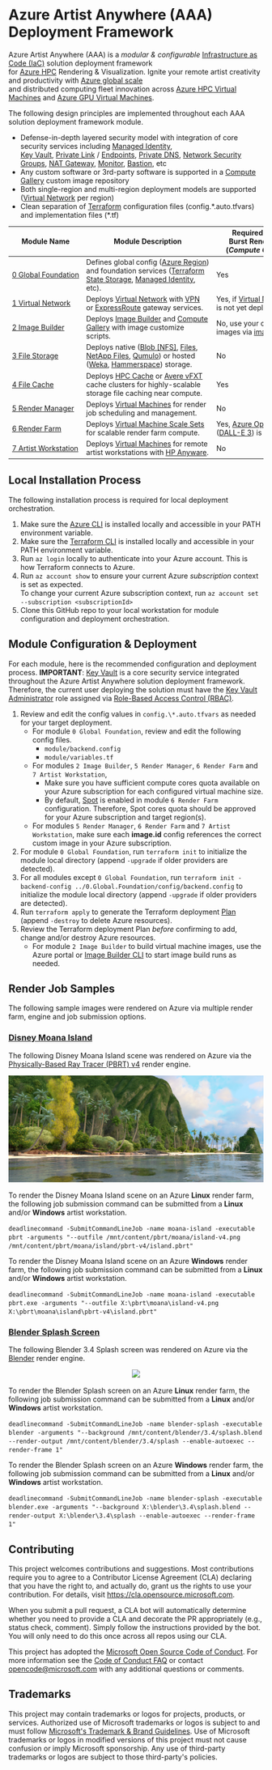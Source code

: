 # Azure Artist Anywhere (AAA) Deployment Framework

Azure Artist Anywhere (AAA) is a *modular & configurable* [Infrastructure as Code (IaC)](https://learn.microsoft.com/devops/deliver/what-is-infrastructure-as-code) solution deployment framework<br/>for [Azure HPC](https://azure.microsoft.com/solutions/high-performance-computing) Rendering & Visualization. Ignite your remote artist creativity and productivity with [Azure global scale](https://azure.microsoft.com/global-infrastructure)<br/>and distributed computing fleet innovation across [Azure HPC Virtual Machines](https://learn.microsoft.com/azure/virtual-machines/sizes-hpc) and [Azure GPU Virtual Machines](https://learn.microsoft.com/azure/virtual-machines/sizes-gpu).

The following design principles are implemented throughout each AAA solution deployment framework module.
* Defense-in-depth layered security model with integration of core security services including [Managed Identity](https://learn.microsoft.com/azure/active-directory/managed-identities-azure-resources/overview),<br/>[Key Vault](https://learn.microsoft.com/azure/key-vault/general/overview), [Private Link](https://learn.microsoft.com/azure/private-link/private-link-overview) / [ Endpoints](https://learn.microsoft.com/azure/private-link/private-endpoint-overview), [Private DNS](https://learn.microsoft.com/azure/dns/private-dns-overview), [Network Security Groups](https://learn.microsoft.com/azure/virtual-network/network-security-groups-overview), [NAT Gateway](https://learn.microsoft.com/azure/nat-gateway/nat-overview), [Monitor](https://learn.microsoft.com/azure/azure-monitor/overview), [Bastion](https://learn.microsoft.com/azure/bastion/bastion-overview), etc
* Any custom software or 3rd-party software is supported in a [Compute Gallery](https://learn.microsoft.com/azure/virtual-machines/shared-image-galleries) custom image repository
* Both single-region and multi-region deployment models are supported ([Virtual Network](https://learn.microsoft.com/azure/virtual-network/virtual-networks-overview) per region)
* Clean separation of [Terraform](https://www.terraform.io) configuration files (config.\*.auto.tfvars) and implementation files (\*.tf)

| **Module Name** | **Module Description** | **Required for<br/>Burst Render?<br/>(*Compute Only*)** | **Required for<br/>Full Solution?<br/>(*Compute & Storage*)** |
| - | - | - | - |
| [0&#160;Global&#160;Foundation](https://github.com/Azure/ArtistAnywhere/tree/main/0.Global.Foundation) | Defines&#160;global&#160;config&#160;([Azure&#160;Region](https://azure.microsoft.com/regions)) and foundation services ([Terraform State Storage](https://developer.hashicorp.com/terraform/language/settings/backends/azurerm), [Managed Identity](https://learn.microsoft.com/azure/active-directory/managed-identities-azure-resources/overview), etc). | Yes | Yes |
| [1 Virtual Network](https://github.com/Azure/ArtistAnywhere/tree/main/1.Virtual.Network) | Deploys [Virtual Network](https://learn.microsoft.com/azure/virtual-network/virtual-networks-overview) with [VPN](https://learn.microsoft.com/azure/vpn-gateway/vpn-gateway-about-vpngateways)<br/>or [ExpressRoute](https://learn.microsoft.com/azure/expressroute/expressroute-about-virtual-network-gateways) gateway services. | Yes,&#160;if&#160;[Virtual&#160;Network](https://learn.microsoft.com/azure/virtual-network/virtual-networks-overview) is not yet deployed | Yes,&#160;if&#160;[Virtual&#160;Network](https://learn.microsoft.com/azure/virtual-network/virtual-networks-overview) is not yet deployed |
| [2 Image Builder](https://github.com/Azure/ArtistAnywhere/tree/main/2.Image.Builder) | Deploys [Image Builder](https://learn.microsoft.com/azure/virtual-machines/image-builder-overview) and [Compute Gallery](https://learn.microsoft.com/azure/virtual-machines/shared-image-galleries) with image customize scripts. | No, use your custom images via [image.id](https://github.com/Azure/ArtistAnywhere/tree/main/6.Render.Farm/config.vmss.auto.tfvars#L14) | No, use your custom images via [image.id](https://github.com/Azure/ArtistAnywhere/tree/main/6.Render.Farm/config.vmss.auto.tfvars#L14) |
| [3 File Storage](https://github.com/Azure/ArtistAnywhere/tree/main/3.File.Storage) | Deploys native ([Blob [NFS]](https://learn.microsoft.com/azure/storage/blobs/network-file-system-protocol-support), [Files](https://learn.microsoft.com/azure/storage/files/storage-files-introduction), [NetApp Files](https://learn.microsoft.com/azure/azure-netapp-files/azure-netapp-files-introduction), [Qumulo](https://learn.microsoft.com/azure/partner-solutions/qumulo/qumulo-overview)) or hosted ([Weka](https://azuremarketplace.microsoft.com/marketplace/apps/weka1652213882079.weka_data_platform), [Hammerspace](https://azuremarketplace.microsoft.com/marketplace/apps/hammerspace.hammerspace_4_6_5)) storage. | No | Yes |
| [4 File Cache](https://github.com/Azure/ArtistAnywhere/tree/main/4.File.Cache) | Deploys [HPC Cache](https://learn.microsoft.com/azure/hpc-cache/hpc-cache-overview) or [Avere vFXT](https://learn.microsoft.com/azure/avere-vfxt/avere-vfxt-overview) cache clusters for highly-scalable storage file caching near compute. | Yes | No |
| [5 Render Manager](https://github.com/Azure/ArtistAnywhere/tree/main/5.Render.Manager) | Deploys [Virtual Machines](https://learn.microsoft.com/azure/virtual-machines) for render job scheduling and management. | No | No |
| [6 Render Farm](https://github.com/Azure/ArtistAnywhere/tree/main/6.Render.Farm) | Deploys  [Virtual Machine Scale Sets](https://learn.microsoft.com/azure/virtual-machine-scale-sets/overview)<br/> for scalable render farm compute. | Yes, [Azure OpenAI](https://learn.microsoft.com/azure/ai-services/openai/overview) ([DALL-E 3](https://openai.com/dall-e-3)) is optional | Yes, [Azure OpenAI](https://learn.microsoft.com/azure/ai-services/openai/overview) ([DALL-E 3](https://openai.com/dall-e-3)) is optional |
| [7&#160;Artist&#160;Workstation](https://github.com/Azure/ArtistAnywhere/tree/main/7.Artist.Workstation) | Deploys [Virtual Machines](https://learn.microsoft.com/azure/virtual-machines/overview) for remote artist workstations with [HP Anyware](https://www.teradici.com). | No | No |

## Local Installation Process

The following installation process is required for local deployment orchestration.

1. Make sure the [Azure CLI](https://learn.microsoft.com/cli/azure/install-azure-cli) is installed locally and accessible in your PATH environment variable.
1. Make sure the [Terraform CLI](https://developer.hashicorp.com/terraform/downloads) is installed locally and accessible in your PATH environment variable.
1. Run `az login` locally to authenticate into your Azure account. This is how Terraform connects to Azure.
1. Run `az account show` to ensure your current Azure *subscription* context is set as expected.<br/>To change your current Azure subscription context, run `az account set --subscription <subscriptionId>`
1. Clone this GitHub repo to your local workstation for module configuration and deployment orchestration.

## Module Configuration & Deployment

For each module, here is the recommended configuration and deployment process. **IMPORTANT**: [Key Vault](https://learn.microsoft.com/azure/key-vault/general/overview) is a core security service integrated throughout the Azure Artist Anywhere solution deployment framework. Therefore, the current user deploying the solution must have the [Key Vault Administrator](https://learn.microsoft.com/azure/role-based-access-control/built-in-roles#key-vault-administrator) role assigned via [Role-Based Access Control (RBAC)](https://learn.microsoft.com/azure/role-based-access-control/overview).

1. Review and edit the config values in `config.\*.auto.tfvars` as needed for your target deployment.
   * For module `0 Global Foundation`, review and edit the following config files.
      * `module/backend.config`
      * `module/variables.tf`
   * For modules `2 Image Builder`, `5 Render Manager`, `6 Render Farm` and `7 Artist Workstation`,
      * Make sure you have sufficient compute cores quota available on your Azure subscription for each configured virtual machine size.
      * By default, [Spot](https://learn.microsoft.com/azure/virtual-machines/spot-vms) is enabled in module `6 Render Farm` configuration. Therefore, Spot cores quota should be approved for your Azure subscription and target region(s).
   * For modules `5 Render Manager`, `6 Render Farm` and `7 Artist Workstation`, make sure each **image.id** config references the correct custom image in your Azure subscription.
1. For module `0 Global Foundation`, run `terraform init` to initialize the module local directory (append `-upgrade` if older providers are detected).
1. For all modules except `0 Global Foundation`, run `terraform init -backend-config ../0.Global.Foundation/config/backend.config` to initialize the module local directory (append `-upgrade` if older providers are detected).
1. Run `terraform apply` to generate the Terraform deployment [Plan](https://www.terraform.io/docs/cli/run/index.html#planning) (append `-destroy` to delete Azure resources).
1. Review the Terraform deployment Plan *before* confirming to add, change and/or destroy Azure resources.
   * For module `2 Image Builder` to build virtual machine images, use the Azure portal or [Image Builder CLI](https://learn.microsoft.com/cli/azure/image/builder#az-image-builder-run) to start image build runs as needed.

## Render Job Samples

The following sample images were rendered on Azure via multiple render farm, engine and job submission options.

### [Disney Moana Island](https://www.disneyanimation.com/resources/moana-island-scene)

The following Disney Moana Island scene was rendered on Azure via the [Physically-Based Ray Tracer (PBRT) v4](https://github.com/mmp/pbrt-v4) render engine.

<p align="center">
  <img src="0.Global.Foundation/output/moana-island.png" />
</p>

To render the Disney Moana Island scene on an Azure **Linux** render farm, the following job submission command can be submitted from a **Linux** and/or **Windows** artist workstation.

```deadlinecommand -SubmitCommandLineJob -name moana-island -executable pbrt -arguments "--outfile /mnt/content/pbrt/moana/island-v4.png /mnt/content/pbrt/moana/island/pbrt-v4/island.pbrt"```

To render the Disney Moana Island scene on an Azure **Windows** render farm, the following job submission command can be submitted from a **Linux** and/or **Windows** artist workstation.

```deadlinecommand -SubmitCommandLineJob -name moana-island -executable pbrt.exe -arguments "--outfile X:\pbrt\moana\island-v4.png X:\pbrt\moana\island\pbrt-v4\island.pbrt"```

### [Blender Splash Screen](https://www.blender.org/download/demo-files/#splash)

The following Blender 3.4 Splash screen was rendered on Azure via the [Blender](https://www.blender.org) render engine.

<p align="center">
  <img src="0.Global.Foundation/output/blender-splash-3.4.png" />
</p>

To render the Blender Splash screen on an Azure **Linux** render farm, the following job submission command can be submitted from a **Linux** and/or **Windows** artist workstation.

```deadlinecommand -SubmitCommandLineJob -name blender-splash -executable blender -arguments "--background /mnt/content/blender/3.4/splash.blend --render-output /mnt/content/blender/3.4/splash --enable-autoexec --render-frame 1"```

To render the Blender Splash screen on an Azure **Windows** render farm, the following job submission command can be submitted from a **Linux** and/or **Windows** artist workstation.

```deadlinecommand -SubmitCommandLineJob -name blender-splash -executable blender.exe -arguments "--background X:\blender\3.4\splash.blend --render-output X:\blender\3.4\splash --enable-autoexec --render-frame 1"```

## Contributing

This project welcomes contributions and suggestions.  Most contributions require you to agree to a
Contributor License Agreement (CLA) declaring that you have the right to, and actually do, grant us
the rights to use your contribution. For details, visit https://cla.opensource.microsoft.com.

When you submit a pull request, a CLA bot will automatically determine whether you need to provide
a CLA and decorate the PR appropriately (e.g., status check, comment). Simply follow the instructions
provided by the bot. You will only need to do this once across all repos using our CLA.

This project has adopted the [Microsoft Open Source Code of Conduct](https://opensource.microsoft.com/codeofconduct/).
For more information see the [Code of Conduct FAQ](https://opensource.microsoft.com/codeofconduct/faq/) or
contact [opencode@microsoft.com](mailto:opencode@microsoft.com) with any additional questions or comments.

## Trademarks

This project may contain trademarks or logos for projects, products, or services. Authorized use of Microsoft
trademarks or logos is subject to and must follow
[Microsoft's Trademark & Brand Guidelines](https://www.microsoft.com/legal/intellectualproperty/trademarks/usage/general).
Use of Microsoft trademarks or logos in modified versions of this project must not cause confusion or imply Microsoft sponsorship.
Any use of third-party trademarks or logos are subject to those third-party's policies.
